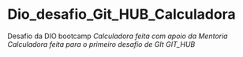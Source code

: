 # Dio_desafio_Git_HUB_Calculadora
Desafio da DIO bootcamp 
_Calculadora feita com apoio da Mentoria
Calculadora feita para o primeiro desafio de GIt GIT_HUB_
